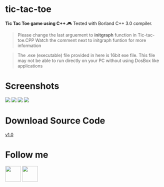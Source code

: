 # tic-tac-toe
**Tic Tac Toe game using C++.**:video_game: Tested with Borland C++ 3.0 compiler.

>Please change the last arguement to **initgraph** function in Tic-tac-toe.CPP
>Watch the comment next to initgraph funtion for more information

>The .exe (executable) file provided in here is 16bit exe file. This file may not be able to run directly on your PC without using DosBox like applications


# Screenshots
<img src="https://github.com/thunder-coding/tic-tac-toe/blob/master/images/image_1.jpg">
<img src="https://github.com/thunder-coding/tic-tac-toe/blob/master/images/image_2.jpg">
<img src="https://github.com/thunder-coding/tic-tac-toe/blob/master/images/image_3.jpg">
<img src="https://github.com/thunder-coding/tic-tac-toe/blob/master/images/image_4.jpg">


# Download Source Code
[v1.0](https://github.com/thunder-coding/tic-tac-toe/archive/v1.0.zip)


# Follow me
<a href="https://www.twitter.com/CodingThunder"><img src="https://github.com/thunder-coding/tic-tac-toe/blob/master/images/Twitter_Logo_Blue.png" height=50></a>
<a href="https://www.instagram.com/thunder_coding.expert"><img src="https://github.com/thunder-coding/tic-tac-toe/blob/master/images/Instagram_Logo.png" height=50></a>
